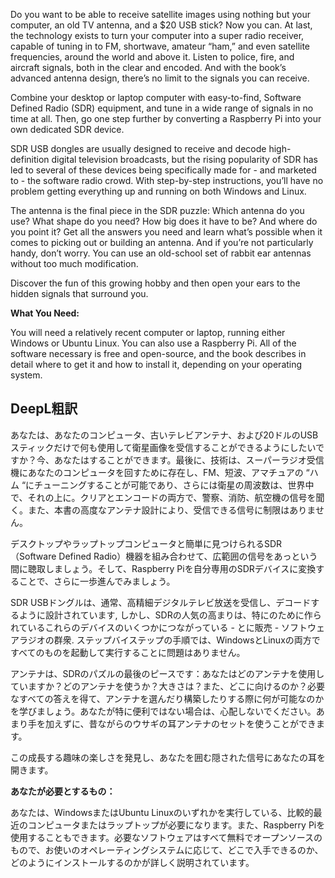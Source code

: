 Do you want to be able to receive satellite images using nothing but your computer, an old TV antenna, and a $20 USB stick? Now you can. At last, the technology exists to turn your computer into a super radio receiver, capable of tuning in to FM, shortwave, amateur “ham,” and even satellite frequencies, around the world and above it. Listen to police, fire, and aircraft signals, both in the clear and encoded. And with the book’s advanced antenna design, there’s no limit to the signals you can receive.

Combine your desktop or laptop computer with easy-to-find, Software Defined Radio (SDR) equipment, and tune in a wide range of signals in no time at all. Then, go one step further by converting a Raspberry Pi into your own dedicated SDR device.

SDR USB dongles are usually designed to receive and decode high-definition digital television broadcasts, but the rising popularity of SDR has led to several of these devices being specifically made for - and marketed to - the software radio crowd. With step-by-step instructions, you’ll have no problem getting everything up and running on both Windows and Linux.

The antenna is the final piece in the SDR puzzle: Which antenna do you use? What shape do you need? How big does it have to be? And where do you point it? Get all the answers you need and learn what’s possible when it comes to picking out or building an antenna. And if you’re not particularly handy, don’t worry. You can use an old-school set of rabbit ear antennas without too much modification.

Discover the fun of this growing hobby and then open your ears to the hidden signals that surround you.

**What You Need:**

You will need a relatively recent computer or laptop, running either Windows or Ubuntu Linux. You can also use a Raspberry Pi. All of the software necessary is free and open-source, and the book describes in detail where to get it and how to install it, depending on your operating system.

## DeepL粗訳

あなたは、あなたのコンピュータ、古いテレビアンテナ、および20ドルのUSBスティックだけで何も使用して衛星画像を受信することができるようにしたいですか？今、あなたはすることができます。最後に、技術は、スーパーラジオ受信機にあなたのコンピュータを回すために存在し、FM、短波、アマチュアの “ハム “にチューニングすることが可能であり、さらには衛星の周波数は、世界中で、それの上に。クリアとエンコードの両方で、警察、消防、航空機の信号を聞く。また、本書の高度なアンテナ設計により、受信できる信号に制限はありません。

デスクトップやラップトップコンピュータと簡単に見つけられるSDR（Software Defined Radio）機器を組み合わせて、広範囲の信号をあっという間に聴取しましょう。そして、Raspberry Piを自分専用のSDRデバイスに変換することで、さらに一歩進んでみましょう。

SDR USBドングルは、通常、高精細デジタルテレビ放送を受信し、デコードするように設計されています, しかし、SDRの人気の高まりは、特にのために作られているこれらのデバイスのいくつかにつながっている - とに販売 - ソフトウェアラジオの群衆. ステップバイステップの手順では、WindowsとLinuxの両方ですべてのものを起動して実行することに問題はありません。

アンテナは、SDRのパズルの最後のピースです：あなたはどのアンテナを使用していますか？どのアンテナを使うか？大きさは？また、どこに向けるのか？必要なすべての答えを得て、アンテナを選んだり構築したりする際に何が可能なのかを学びましょう。あなたが特に便利ではない場合は、心配しないでください。あまり手を加えずに、昔ながらのウサギの耳アンテナのセットを使うことができます。

この成長する趣味の楽しさを発見し、あなたを囲む隠された信号にあなたの耳を開きます。

**あなたが必要とするもの：**

あなたは、WindowsまたはUbuntu Linuxのいずれかを実行している、比較的最近のコンピュータまたはラップトップが必要になります。また、Raspberry Piを使用することもできます。必要なソフトウェアはすべて無料でオープンソースのもので、お使いのオペレーティングシステムに応じて、どこで入手できるのか、どのようにインストールするのかが詳しく説明されています。
